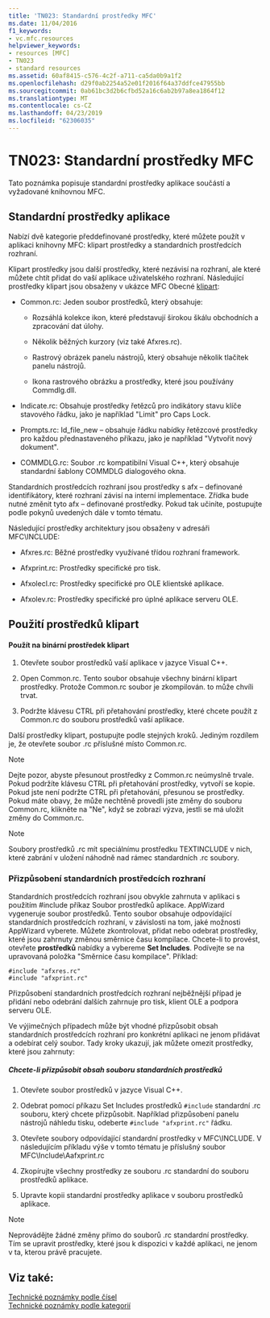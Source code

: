 ```yaml
---
title: 'TN023: Standardní prostředky MFC'
ms.date: 11/04/2016
f1_keywords:
- vc.mfc.resources
helpviewer_keywords:
- resources [MFC]
- TN023
- standard resources
ms.assetid: 60af8415-c576-4c2f-a711-ca5da0b9a1f2
ms.openlocfilehash: d29f0ab2254a52e01f2016f64a37ddfce47955bb
ms.sourcegitcommit: 0ab61bc3d2b6cfbd52a16c6ab2b97a8ea1864f12
ms.translationtype: MT
ms.contentlocale: cs-CZ
ms.lasthandoff: 04/23/2019
ms.locfileid: "62306035"
---
```

# <a name="tn023-standard-mfc-resources"></a>TN023: Standardní prostředky MFC

Tato poznámka popisuje standardní prostředky aplikace součástí a vyžadované knihovnou MFC.

## <a name="standard-resources"></a>Standardní prostředky aplikace

Nabízí dvě kategorie předdefinované prostředky, které můžete použít v aplikaci knihovny MFC: klipart prostředky a standardních prostředcích rozhraní.

Klipart prostředky jsou další prostředky, které nezávisí na rozhraní, ale které můžete chtít přidat do vaší aplikace uživatelského rozhraní. Následující prostředky klipart jsou obsaženy v ukázce MFC Obecné [klipart](../overview/visual-cpp-samples.md):

- Common.rc: Jeden soubor prostředků, který obsahuje:

   - Rozsáhlá kolekce ikon, které představují širokou škálu obchodních a zpracování dat úlohy.

   - Několik běžných kurzory (viz také Afxres.rc).

   - Rastrový obrázek panelu nástrojů, který obsahuje několik tlačítek panelu nástrojů.

   - Ikona rastrového obrázku a prostředky, které jsou používány Commdlg.dll.

- Indicate.rc: Obsahuje prostředky řetězců pro indikátory stavu klíče stavového řádku, jako je například "Limit" pro Caps Lock.

- Prompts.rc: Id_file_new – obsahuje řádku nabídky řetězcové prostředky pro každou přednastaveného příkazu, jako je například "Vytvořit nový dokument".

- COMMDLG.rc: Soubor .rc kompatibilní Visual C++, který obsahuje standardní šablony COMMDLG dialogového okna.

Standardních prostředcích rozhraní jsou prostředky s afx – definované identifikátory, které rozhraní závisí na interní implementace. Zřídka bude nutné změnit tyto afx – definované prostředky. Pokud tak učiníte, postupujte podle pokynů uvedených dále v tomto tématu.

Následující prostředky architektury jsou obsaženy v adresáři MFC\INCLUDE:

- Afxres.rc: Běžné prostředky využívané třídou rozhraní framework.

- Afxprint.rc: Prostředky specifické pro tisk.

- Afxolecl.rc: Prostředky specifické pro OLE klientské aplikace.

- Afxolev.rc: Prostředky specifické pro úplné aplikace serveru OLE.

## <a name="using-clip-art-resources"></a>Použití prostředků klipart

#### <a name="to-use-a-clip-art-binary-resource"></a>Použít na binární prostředek klipart

1. Otevřete soubor prostředků vaší aplikace v jazyce Visual C++.

1. Open Common.rc. Tento soubor obsahuje všechny binární klipart prostředky. Protože Common.rc soubor je zkompilován. to může chvíli trvat.

1. Podržte klávesu CTRL při přetahování prostředky, které chcete použít z Common.rc do souboru prostředků vaší aplikace.

Další prostředky klipart, postupujte podle stejných kroků. Jediným rozdílem je, že otevřete soubor .rc příslušné místo Common.rc.

> [!NOTE]
>  Dejte pozor, abyste přesunout prostředky z Common.rc neúmyslně trvale. Pokud podržíte klávesu CTRL při přetahování prostředky, vytvoří se kopie. Pokud jste není podržte CTRL při přetahování, přesunou se prostředky. Pokud máte obavy, že může nechtěně provedli jste změny do souboru Common.rc, klikněte na "Ne", když se zobrazí výzva, jestli se má uložit změny do Common.rc.

> [!NOTE]
>  Soubory prostředků .rc mít speciálnímu prostředku TEXTINCLUDE v nich, které zabrání v uložení náhodně nad rámec standardních .rc soubory.

### <a name="customizing-standard-framework-resources"></a>Přizpůsobení standardních prostředcích rozhraní

Standardních prostředcích rozhraní jsou obvykle zahrnuta v aplikaci s použitím #include příkaz Soubor prostředků aplikace. AppWizard vygeneruje soubor prostředků. Tento soubor obsahuje odpovídající standardních prostředcích rozhraní, v závislosti na tom, jaké možnosti AppWizard vyberete. Můžete zkontrolovat, přidat nebo odebrat prostředky, které jsou zahrnuty změnou směrnice času kompilace. Chcete-li to provést, otevřete **prostředků** nabídky a vybereme **Set Includes**. Podívejte se na upravovaná položka "Směrnice času kompilace". Příklad:

```
#include "afxres.rc"
#include "afxprint.rc"
```

Přizpůsobení standardních prostředcích rozhraní nejběžnější případ je přidání nebo odebrání dalších zahrnuje pro tisk, klient OLE a podpora serveru OLE.

Ve výjimečných případech může být vhodné přizpůsobit obsah standardních prostředcích rozhraní pro konkrétní aplikaci ne jenom přidávat a odebírat celý soubor. Tady kroky ukazují, jak můžete omezit prostředky, které jsou zahrnuty:

##### <a name="to-customize-the-contents-of-a-standard-resource-file"></a>Chcete-li přizpůsobit obsah souboru standardních prostředků

1. Otevřete soubor prostředků v jazyce Visual C++.

1. Odebrat pomocí příkazu Set Includes prostředků `#include` standardní .rc souboru, který chcete přizpůsobit. Například přizpůsobení panelu nástrojů náhledu tisku, odeberte `#include "afxprint.rc"` řádku.

1. Otevřete soubory odpovídající standardní prostředky v MFC\INCLUDE. V následujícím příkladu výše v tomto tématu je příslušný soubor MFC\Include\Aafxprint.rc

1. Zkopírujte všechny prostředky ze souboru .rc standardní do souboru prostředků aplikace.

1. Upravte kopii standardní prostředky aplikace v souboru prostředků aplikace.

> [!NOTE]
>  Neprovádějte žádné změny přímo do souborů .rc standardní prostředky. Tím se upravit prostředky, které jsou k dispozici v každé aplikaci, ne jenom v ta, kterou právě pracujete.

## <a name="see-also"></a>Viz také:

[Technické poznámky podle čísel](../mfc/technical-notes-by-number.md)<br/>
[Technické poznámky podle kategorií](../mfc/technical-notes-by-category.md)
